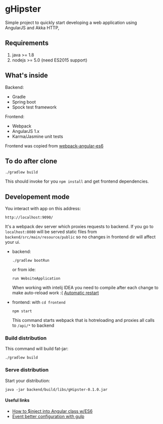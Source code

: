 # gHipster

Simple project to quickly start developing a web application using AngularJS and Akka HTTP,

## Requirements

  1. java >= 1.8
  2. nodejs >= 5.0 (need ES2015 support)


## What's inside

 Backend:
  * Gradle
  * Spring boot
  * Spock test framework

Frontend:
  * Webpack
  * AngularJS 1.x
  * Karma/Jasmine unit tests

Frontend was copied from [webpack-angular-es6](https://github.com/hanskoff/webpack-angular-es6)

## To do after clone

    ./gradlew build

  This should invoke for you `npm install` and get frontend dependencies.

## Developement mode
You interact with app on this address:

    http://localhost:9090/

  It's a webpack dev server which proxies requests to backend.
  If you go to `localhost:8080` will be served static files from `backend/src/main/resource/public` so no changes in frontend dir will affect your ui.

  * backend:

        ./gradlew bootRun

      or from ide:

        run WebsiteApplication

       When working with intelij IDEA you need to compile after each change to make auto-reload work :(
       [Automatic restart](http://docs.spring.io/spring-boot/docs/current/reference/html/using-boot-devtools.html#using-boot-devtools-restart)
  * frontend: with `cd frontend`

        npm start

      This command starts webpack that is hotreloading and proxies all calls to `/api/*` to backend


### Build distribution
This command will build fat-jar:

    ./gradlew build

### Serve distribution
Start your distribution:

    java -jar backend/build/libs/gHipster-0.1.0.jar


#### Useful links

  * [How to $inject into Angular class w/ES6](http://stackoverflow.com/a/31629505/2011031)
  * [Event better configuration with gulp](https://michael-bull.com/blog/2015/09/29/deployment-ready-websites-with-spring-boot)